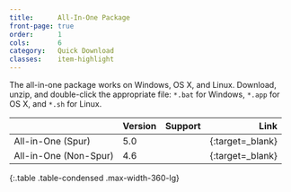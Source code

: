 ```yaml
---
title:      All-In-One Package
front-page: true
order:      1
cols:       6
category:   Quick Download
classes:    item-highlight
---
```

The all-in-one package works on Windows, OS X, and Linux.
Download, unzip, and double-click the appropriate file: `*.bat` for Windows, `*.app` for OS X, and `*.sh` for Linux.

|            | Version   | Support   | Link   |
| ---------- |:--------- |:--------- | ------:|
| All-in-One (Spur) | 5.0       | <i class="fa fa-windows"></i> <i class="fa fa-apple"></i> <i class="fa fa-linux"></i> | [<i class="fa fa-download"></i>][50allinone]{:target=_blank} |
| All-in-One (Non-Spur) | 4.6       | <i class="fa fa-windows"></i> <i class="fa fa-apple"></i> <i class="fa fa-linux"></i> | [<i class="fa fa-download"></i>][46allinone]{:target=_blank} |
{:.table .table-condensed .max-width-360-lg}

[50allinone]: http://ftp.squeak.org/5.0/Squeak-5.0-All-in-One.zip
[46allinone]: http://ftp.squeak.org/4.6/Squeak-4.6-All-in-One.zip
